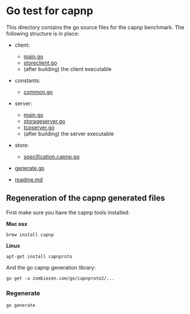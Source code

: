 # Go test for capnp

This directory contains the go source files for the capnp benchmark. The following structure is in place:
- client:
  - [main.go](client/main.go)
  - [storeclient.go](client/storeclient.go)
  - (after building) the client executable
- constants:
  - [common.go](constants/common.go)
- server:
  - [main.go](server/main.go)
  - [storageserver.go](server/storageserver.go)
  - [tcpserver.go](server/tcpserver.go)
  - (after building) the server executable
- store:
  - [specification.capnp.go](store/specification.schema.capnp)


- [generate.go](generate.go)
- [readme.md](readme.md)


## Regeneration of the capnp generated files

First make sure you have the capnp tools installed:

**Mac osx**

```
brew install capnp
```

**Linux**

```
apt-get install capnproto
```

And the go capnp generation library:
```
go get -u zombiezen.com/go/capnproto2/...
```

### Regenerate

```
go generate
```
